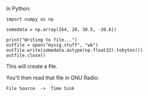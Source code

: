 In Python:

```python3
import numpy as np

somedata = np.array([64, 20, 30.5, -20.6])

print("Writing to file...")
outfile = open("mysig.stuff", "wb")
outfile.write(somedata.astype(np.float32).tobytes())
outfile.close()
```

This will create a file.

You'll then read that file in GNU Radio:

```
File Source  ->  Time Sink
```

